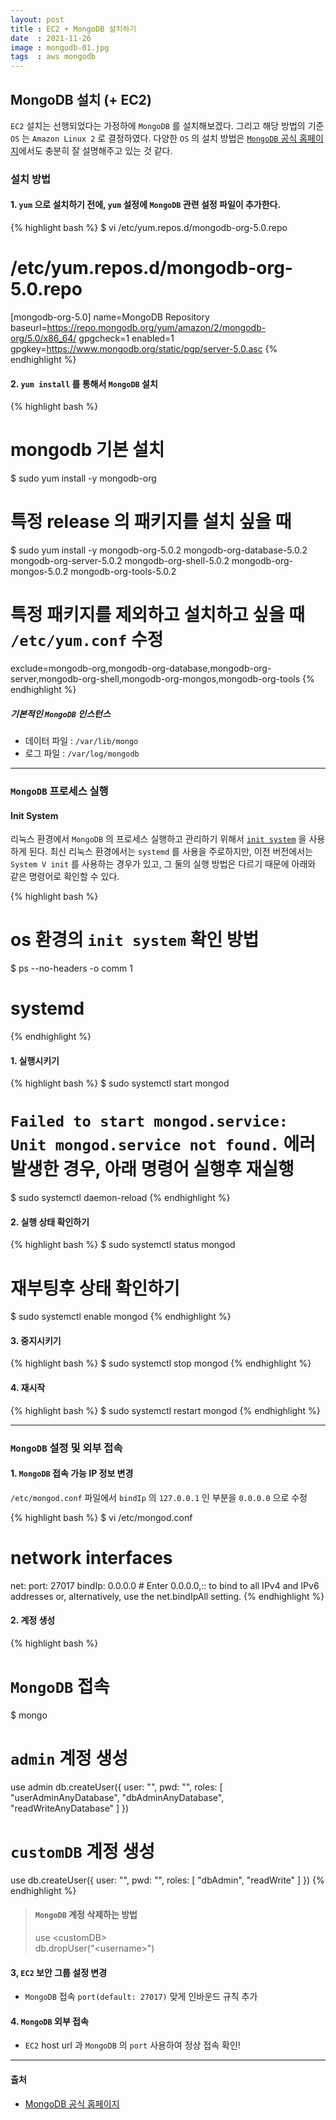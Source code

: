 ```yaml
---
layout: post
title : EC2 + MongoDB 설치하기
date  : 2021-11-26
image : mongodb-01.jpg
tags  : aws mongodb
---
```


## MongoDB 설치 (+ EC2)
`EC2` 설치는 선행되었다는 가정하에 `MongoDB` 를 설치해보겠다.
그리고 해당 방법의 기준 `OS` 는 `Amazon Linux 2` 로 결정하였다. 다양한 `OS` 의 설치 방법은 [`MongoDB` 공식 홈페이지](https://docs.mongodb.com/manual/installation/)에서도 충분히 잘 설명해주고 있는 것 같다.

### 설치 방법
#### 1. `yum` 으로 설치하기 전에, `yum` 설정에 `MongoDB` 관련 설정 파일이 추가한다.

{% highlight bash %}
$ vi /etc/yum.repos.d/mongodb-org-5.0.repo

# /etc/yum.repos.d/mongodb-org-5.0.repo
[mongodb-org-5.0]
name=MongoDB Repository
baseurl=https://repo.mongodb.org/yum/amazon/2/mongodb-org/5.0/x86_64/
gpgcheck=1
enabled=1
gpgkey=https://www.mongodb.org/static/pgp/server-5.0.asc
{% endhighlight %}

#### 2. `yum install` 를 통해서 `MongoDB` 설치

{% highlight bash %}
# mongodb 기본 설치
$ sudo yum install -y mongodb-org

# 특정 release 의 패키지를 설치 싶을 때
$ sudo yum install -y mongodb-org-5.0.2 mongodb-org-database-5.0.2 mongodb-org-server-5.0.2 mongodb-org-shell-5.0.2 mongodb-org-mongos-5.0.2 mongodb-org-tools-5.0.2

# 특정 패키지를 제외하고 설치하고 싶을 때 `/etc/yum.conf` 수정
exclude=mongodb-org,mongodb-org-database,mongodb-org-server,mongodb-org-shell,mongodb-org-mongos,mongodb-org-tools
{% endhighlight %}

##### 기본적인 `MongoDB` 인스턴스
- 데이터 파일 : `/var/lib/mongo`
- 로그 파일 : `/var/log/mongodb`

---

### `MongoDB` 프로세스 실행

#### Init System
리눅스 환경에서 `MongoDB` 의 프로세스 실행하고 관리하기 위해서 [`init system`](https://docs.mongodb.com/manual/reference/glossary/#std-term-init-system) 을 사용하게 된다.
최신 리눅스 환경에서는 `systemd` 를 사용을 주로하지만, 이전 버전에서는 `System V init` 를 사용하는 경우가 있고, 그 둘의 실행 방법은 다르기 때문에 아래와 같은 명령어로 확인할 수 있다.

{% highlight bash %}
# os 환경의 `init system` 확인 방법
$ ps --no-headers -o comm 1
# systemd
{% endhighlight %}

#### 1. 실행시키기

{% highlight bash %}
$ sudo systemctl start mongod

# `Failed to start mongod.service: Unit mongod.service not found.` 에러 발생한 경우, 아래 명령어 실행후 재실행
$ sudo systemctl daemon-reload
{% endhighlight %}

#### 2. 실행 상태 확인하기

{% highlight bash %}
$ sudo systemctl status mongod

# 재부팅후 상태 확인하기
$ sudo systemctl enable mongod
{% endhighlight %}

#### 3. 중지시키기

{% highlight bash %}
$ sudo systemctl stop mongod
{% endhighlight %}

#### 4. 재시작

{% highlight bash %}
$ sudo systemctl restart mongod
{% endhighlight %}

---

### `MongoDB` 설정 및 외부 접속

#### 1. `MongoDB` 접속 가능 IP 정보 변경
`/etc/mongod.conf` 파일에서 `bindIp` 의 `127.0.0.1` 인 부분을 `0.0.0.0` 으로 수정

{% highlight bash %}
$ vi /etc/mongod.conf

# network interfaces
net:
   port: 27017
   bindIp: 0.0.0.0  # Enter 0.0.0.0,:: to bind to all IPv4 and IPv6 addresses or, alternatively, use the net.bindIpAll setting.
{% endhighlight %}

#### 2. 계정 생성

{% highlight bash %}
# `MongoDB` 접속
$ mongo

# `admin` 계정 생성
use admin
db.createUser({
    user: "<username>",
    pwd: "<password>",
    roles: [
        "userAdminAnyDatabase",
        "dbAdminAnyDatabase",
        "readWriteAnyDatabase"
    ]
})

# `customDB` 계정 생성
use <customDB>
db.createUser({
    user: "<username>",
    pwd: "<password>",
    roles: [
        "dbAdmin",
        "readWrite"
    ]
})
{% endhighlight %}

> #### `MongoDB` 계정 삭제하는 방법<br>
> use \<customDB><br>
> db.dropUser("\<username>")

#### 3, `EC2` 보안 그룹 설정 변경
- `MongoDB` 접속 `port(default: 27017)` 맞게 인바운드 규칙 추가

#### 4. `MongoDB` 외부 접속
- `EC2` host url 과 `MongoDB` 의 `port` 사용하여 정상 접속 확인!

---

#### 출처
- [MongoDB 공식 홈페이지](https://docs.mongodb.com/manual/tutorial/install-mongodb-on-amazon/)

